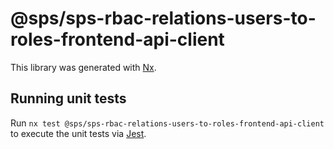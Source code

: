 # @sps/sps-rbac-relations-users-to-roles-frontend-api-client

This library was generated with [Nx](https://nx.dev).

## Running unit tests

Run `nx test @sps/sps-rbac-relations-users-to-roles-frontend-api-client` to execute the unit tests via [Jest](https://jestjs.io).
